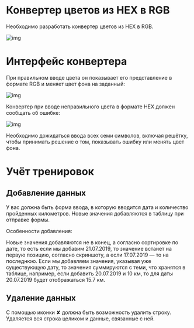 # Конвертер цветов из HEX в RGB
Необходимо разработать конвертер цветов из HEX в RGB.

<span><img src="https://github.com/netology-code/ra16-homeworks/blob/ra-51/forms/hex2rgb/assets/preview.png" alt="img"></span>

# Интерфейс конвертера

При правильном вводе цвета он показывает его представление в формате RGB и меняет цвет фона на заданный:

<span><img src="https://github.com/netology-code/ra16-homeworks/blob/ra-51/forms/hex2rgb/assets/color.png" alt="img"></span>

Конвертер при вводе неправильного цвета в формате HEX должен сообщать об ошибке:

<span><img src="https://github.com/netology-code/ra16-homeworks/blob/ra-51/forms/hex2rgb/assets/error.png" alt="img"></span>

Необходимо дожидаться ввода всех семи символов, включая решётку, чтобы принимать решение о том, показывать ошибку или менять цвет фона.

# Учёт тренировок

## Добавление данных

У вас должна быть форма ввода, в которую вводится дата и количество пройденных километров. Новые значения добавляются в таблицу при отправке формы.

Особенности добавления:

Новые значения добавляются не в конец, а согласно сортировке по дате, то есть если мы добавим 21.07.2019, то значение встанет на первую позицию, согласно скриншоту, а если 17.07.2019 — то на последнюю.
Если мы добавляем значения, указывая уже существующую дату, то значения суммируются с теми, что хранятся в таблице, например, если добавить 20.07.2019 и 10 км, то для даты 20.07.2019 будет отображаться 15.7 км.

## Удаление данных

С помощью иконки ✘ должна быть возможность удалить строку. Удаляется вся строка целиком и данные, связанные с ней.